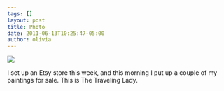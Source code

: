 ```yaml
---
tags: []
layout: post
title: Photo
date: 2011-06-13T10:25:47-05:00
author: olivia
---
```


![](/media/lmqlmzo0Ie1qga9s2o1_1280.jpg)

I set up an Etsy store this week, and this morning I put up a couple of my paintings for sale. This is The Traveling Lady.
